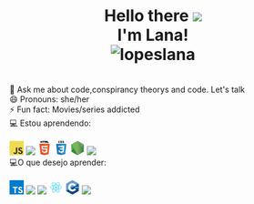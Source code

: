 
<h1 align="center">Hello there <img src="https://raw.githubusercontent.com/kaueMarques/kaueMarques/master/hi.gif" width="20px">
  </br>I'm Lana!
  <br />
  <img src="https://komarev.com/ghpvc/?username=lopeslana" alt="lopeslana" /></h1>


</br>                                                                                                                           
💬 Ask me about code,conspirancy theorys and code. Let's talk 
</br>
😄 Pronouns: she/her
</br>
⚡ Fun fact: Movies/series addicted

</br>
💻 Estou aprendendo:
</br>
</br>
<code><img height="25" src="https://raw.githubusercontent.com/github/explore/80688e429a7d4ef2fca1e82350fe8e3517d3494d/topics/javascript/javascript.png"></code>
<code><img height="25" src="https://raw.githubusercontent.com/gabizinha12/gabizinha12/master/assets/java.png"></code>
<code><img height="25" src="https://raw.githubusercontent.com/github/explore/80688e429a7d4ef2fca1e82350fe8e3517d3494d/topics/html/html.png"></code>
<code><img height="25" src="https://raw.githubusercontent.com/github/explore/80688e429a7d4ef2fca1e82350fe8e3517d3494d/topics/css/css.png"></code>
<code><img height="25" src="https://raw.githubusercontent.com/github/explore/80688e429a7d4ef2fca1e82350fe8e3517d3494d/topics/nodejs/nodejs.png"></code>
<code><img height="25" src="https://www.blogson.com.br/wp-content/uploads/2020/12/logo-mysql-mysql-logo-png-images-are-download-crazypng-211.png"></code>
</br>
💻O que desejo aprender:
</br>
</br>
<code><img height="25" src="https://raw.githubusercontent.com/github/explore/80688e429a7d4ef2fca1e82350fe8e3517d3494d/topics/typescript/typescript.png"></code>
<code><img height="25" src="https://raw.githubusercontent.com/gabizinha12/gabizinha12/master/assets/python.png"></code>
<code><img height="25" src="https://lh3.googleusercontent.com/proxy/gYzpukj6NWoFMmuaADFgzwps106G_L8qVJicP7ZH964O3mZXIpMg7RyF0_kd7Iv6fw12oJGSZP7GPypkyoHzJYZXQHPrtzESxkfZC8g7D97SmNFYqEUInnln2Kf-hQ"></code>
<code><img height="25" src="https://raw.githubusercontent.com/github/explore/80688e429a7d4ef2fca1e82350fe8e3517d3494d/topics/react/react.png"></code>
<code><img height="25" src="https://raw.githubusercontent.com/github/explore/80688e429a7d4ef2fca1e82350fe8e3517d3494d/topics/cpp/cpp.png"></code>
<code><img height="25" src="https://w7.pngwing.com/pngs/768/167/png-transparent-mongodb-nosql-document-oriented-database-nosql-icon-leaf-grass-business.png"></code>



